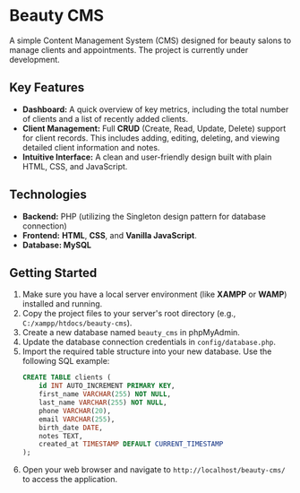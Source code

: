 # Beauty CMS

A simple Content Management System (CMS) designed for beauty salons to manage clients and appointments. The project is currently under development.

## Key Features

- **Dashboard:** A quick overview of key metrics, including the total number of clients and a list of recently added clients.
- **Client Management:** Full **CRUD** (Create, Read, Update, Delete) support for client records. This includes adding, editing, deleting, and viewing detailed client information and notes.
- **Intuitive Interface:** A clean and user-friendly design built with plain HTML, CSS, and JavaScript.

## Technologies

- **Backend:** PHP (utilizing the Singleton design pattern for database connection)
- **Frontend:** **HTML**, **CSS**, and **Vanilla JavaScript**.
- **Database: MySQL**

## Getting Started

1.  Make sure you have a local server environment (like **XAMPP** or **WAMP**) installed and running.
2.  Copy the project files to your server's root directory (e.g., `C:/xampp/htdocs/beauty-cms`).
3.  Create a new database named `beauty_cms` in phpMyAdmin.
4.  Update the database connection credentials in `config/database.php`.
5.  Import the required table structure into your new database. Use the following SQL example:
    ```sql
    CREATE TABLE clients (
        id INT AUTO_INCREMENT PRIMARY KEY,
        first_name VARCHAR(255) NOT NULL,
        last_name VARCHAR(255) NOT NULL,
        phone VARCHAR(20),
        email VARCHAR(255),
        birth_date DATE,
        notes TEXT,
        created_at TIMESTAMP DEFAULT CURRENT_TIMESTAMP
    );
    ```
6.  Open your web browser and navigate to `http://localhost/beauty-cms/` to access the application.
